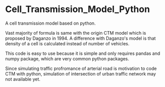 # Cell_Transmission_Model_Python
A cell transmission model based on python.

Vast majority of formula is same with the origin CTM model which is proposed by Daganzo in 1994. A difference with Daganzo's model is that density of a cell is calculated instead of number of vehicles.

This code is easy to use because it is simple and only requires pandas and numpy package, which are very common python packages.

Since simulating traffic profromance of arterial road is motivation to code CTM with python, simulation of intersection of urban traffic network may not available yet. 
